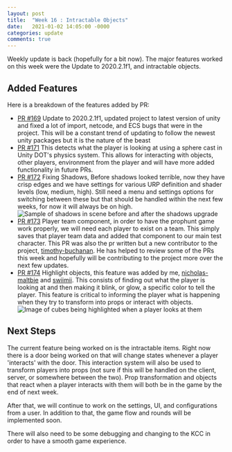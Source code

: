 ```yaml
---
layout: post
title:  "Week 16 : Intractable Objects"
date:   2021-01-02 14:05:00 -0000
categories: update
comments: true
---
```


Weekly update is back (hopefully for a bit now). The major features worked on this week 
were the Update to 2020.2.1f1, and intractable objects.

## Added Features

Here is a breakdown of the features added by PR:
* [PR #169](https://github.com/nicholas-maltbie/PropHunt/pull/169) Update to 2020.2.1f1, updated project to latest version of unity and fixed a lot of import, netcode, and ECS bugs that were in the project. This will be a constant trend of updating to follow the newest unity packages but it is the nature of the beast
* [PR #171](https://github.com/nicholas-maltbie/PropHunt/pull/171) This detects what the player is looking at using a sphere cast in Unity DOT's physics system. This allows for interacting with objects, other players, environment from the player and will have more added functionality in future PRs.
* [PR #172](https://github.com/nicholas-maltbie/PropHunt/pull/172) Fixing Shadows, Before shadows looked terrible, now they have crisp edges and we have settings for various URP definition and shader levels (low, medium, high). Still need a menu and settings options for switching between these but that should be handled within the next few weeks, for now it will always be on high.
    ![Sample of shadows in scene before and after the shadows upgrade](https://drive.google.com/uc?export=view&id=197nUxsZf1OgTpVPC2zdHEzY1x9V_mmzi)
* [PR #173](https://github.com/nicholas-maltbie/PropHunt/pull/173) Player team component, in order to have the prophunt game work properly, we will need each player to exist on a team. This simply saves that player team data and added that component to our main test character. This PR was also the pr written but a new contributor to the project, [timothy-buchanan](https://github.com/timothy-buchanan). He has helped to review some of the PRs this week and hopefully will be contributing to the project more over the next few updates.
* [PR #174](https://github.com/nicholas-maltbie/PropHunt/pull/174) Highlight objects, this feature was added by me, [nicholas-maltbie](https://github.com/nicholas-maltbie) and [swiimii](https://github.com/swiimii). This consists of finding out what the player is looking at and then making it blink, or glow, a specific color to tell the player. This feature is critical to informing the player what is happening when they try to transform into props or interact with objects.
  ![Image of cubes being highlighted when a player looks at them](https://drive.google.com/uc?export=view&id=1P1IxIAzIY1nWobH-Rw9Xg_MJOHmY-rP3)

## Next Steps

The current feature being worked on is the intractable items. Right now there is a door being worked on that will change states whenever a player 'interacts' with the door.
This interaction system will also be used to transform players into props (not sure if this will be handled on the client, server, or somewhere between the two).
Prop transformation and objects that react when a player interacts with them will both be in the game by the end of next week.

After that, we will continue to work on the settings, UI, and configurations from a user.
In addition to that, the game flow and rounds will be implemented soon.

There will also need to be some debugging and changing to the KCC in order to have a smooth game experience.
